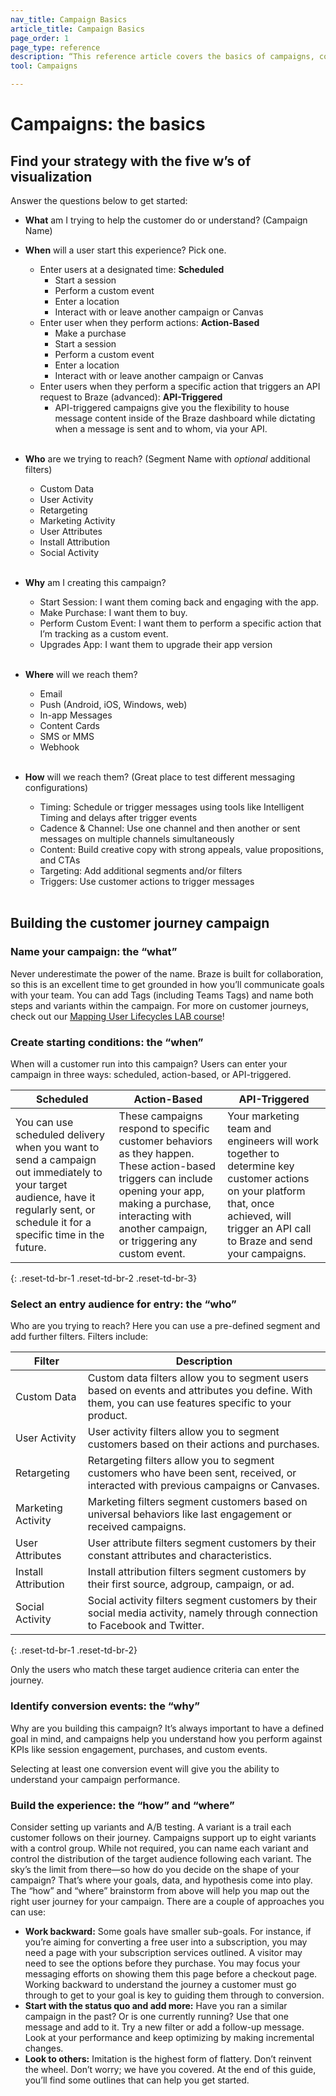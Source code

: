 ```yaml
---
nav_title: Campaign Basics
article_title: Campaign Basics
page_order: 1
page_type: reference
description: “This reference article covers the basics of campaigns, covering various questions you should ask yourself as you set up your first campaigns.”
tool: Campaigns

---
```


# Campaigns: the basics

## Find your strategy with the five w’s of visualization

Answer the questions below to get started:

* __What__ am I trying to help the customer do or understand? (Campaign Name)

* __When__ will a user start this experience? Pick one.
  * Enter users at a designated time: __Scheduled__
    * Start a session
    * Perform a custom event
    * Enter a location
    * Interact with or leave another campaign or Canvas
  * Enter user when they perform actions: __Action-Based__
    * Make a purchase
    * Start a session
    * Perform a custom event
    * Enter a location
    * Interact with or leave another campaign or Canvas
  * Enter users when they perform a specific action that triggers an API request to Braze (advanced): __API-Triggered__
    * API-triggered campaigns give you the flexibility to house message content inside of the Braze dashboard while dictating when a message is sent and to whom, via your API.<br><br>

* __Who__ are we trying to reach? (Segment Name with _optional_ additional filters)
  * Custom Data
  * User Activity
  * Retargeting
  * Marketing Activity
  * User Attributes
  * Install Attribution
  * Social Activity<br><br>

* __Why__ am I creating this campaign?
  * Start Session: I want them coming back and engaging with the app.
  * Make Purchase: I want them to buy.
  * Perform Custom Event: I want them to perform a specific action that I’m tracking as a custom event.
  * Upgrades App: I want them to upgrade their app version<br><br>

* __Where__ will we reach them?
  * Email
  * Push (Android, iOS, Windows, web)
  * In-app Messages
  * Content Cards
  * SMS or MMS
  * Webhook<br><br>

* __How__ will we reach them? (Great place to test different messaging configurations)
  * Timing: Schedule or trigger messages using tools like Intelligent Timing and delays after trigger events
  * Cadence & Channel: Use one channel and then another or sent messages on multiple channels simultaneously
  * Content: Build creative copy with strong appeals, value propositions, and CTAs
  * Targeting: Add additional segments and/or filters
  * Triggers: Use customer actions to trigger messages<br><br>

## Building the customer journey campaign

### Name your campaign: the “what”

Never underestimate the power of the name. Braze is built for collaboration, so this is an excellent time to get grounded in how you’ll communicate goals with your team. You can add Tags (including Teams Tags) and name both steps and variants within the campaign. For more on customer journeys, check out our [Mapping User Lifecycles LAB course](http://lab.braze.com/mapping-customer-lifecycles)!

### Create starting conditions: the “when”

When will a customer run into this campaign? Users can enter your campaign in three ways: scheduled, action-based, or API-triggered.

| Scheduled | Action-Based | API-Triggered |
|---|---|---|
|You can use scheduled delivery when you want to send a campaign out immediately to your target audience, have it regularly sent, or schedule it for a specific time in the future. | These campaigns respond to specific customer behaviors as they happen. These action-based triggers can include opening your app, making a purchase, interacting with another campaign, or triggering any custom event. | Your marketing team and engineers will work together to determine key customer actions on your platform that, once achieved, will trigger an API call to Braze and send your campaigns. |
{: .reset-td-br-1 .reset-td-br-2 .reset-td-br-3}

### Select an entry audience for entry: the “who”

Who are you trying to reach? Here you can use a pre-defined segment and add further filters. Filters include:

| Filter | Description |
|---|---|
| Custom Data | Custom data filters allow you to segment users based on events and attributes you define. With them, you can use features specific to your product. |
| User Activity | User activity filters allow you to segment customers based on their actions and purchases. |
| Retargeting | Retargeting filters allow you to segment customers who have been sent, received, or interacted with previous campaigns or Canvases. |
| Marketing Activity | Marketing filters segment customers based on universal behaviors like last engagement or received campaigns. |
| User Attributes | User attribute filters segment customers by their constant attributes and characteristics. |
| Install Attribution | Install attribution filters segment customers by their first source, adgroup, campaign, or ad. |
| Social Activity | Social activity filters segment customers by their social media activity, namely through connection to Facebook and Twitter. |
{: .reset-td-br-1 .reset-td-br-2}

Only the users who match these target audience criteria can enter the journey.

### Identify conversion events: the “why”
Why are you building this campaign? It’s always important to have a defined goal in mind, and campaigns help you understand how you perform against KPIs like session engagement, purchases, and custom events.

Selecting at least one conversion event will give you the ability to understand your campaign performance.

### Build the experience: the “how” and “where”

Consider setting up variants and A/B testing. A variant is a trail each customer follows on their journey. Campaigns support up to eight variants with a control group. While not required, you can name each variant and control the distribution of the target audience following each variant. The sky’s the limit from there—so how do you decide on the shape of your campaign? That’s where your goals, data, and hypothesis come into play. The “how” and “where” brainstorm from above will help you map out the right user journey for your campaign. There are a couple of approaches you can use:
- __Work backward:__ Some goals have smaller sub-goals. For instance, if you’re aiming for converting a free user into a subscription, you may need a page with your subscription services outlined. A visitor may need to see the options before they purchase. You may focus your messaging efforts on showing them this page before a checkout page. Working backward to understand the journey a customer must go through to get to your goal is key to guiding them through to conversion.
- __Start with the status quo and add more:__ Have you ran a similar campaign in the past? Or is one currently running? Use that one message and add to it. Try a new filter or add a follow-up message. Look at your performance and keep optimizing by making incremental changes.
- __Look to others:__ Imitation is the highest form of flattery. Don’t reinvent the wheel. Don’t worry; we have you covered. At the end of this guide, you’ll find some outlines that can help you get started.